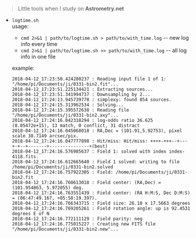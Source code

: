 > Little tools when I study on **Astrometry.net**

- `logtime.sh`   
  usage: 
  - `cmd 2>&1 | path/to/logtime.sh > path/to/with_time.log`  -- new log info every time
  - `cmd 2>&1 | path/to/logtime.sh >> path/to/with_time.log` -- all log info in one file
  
  example:
  ```
  2018-04-12_17:23:50.424280237 : Reading input file 1 of 1: "/home/pi/Documents/ji/0331-bin2.fit"...
  2018-04-12_17:23:51.225134421 : Extracting sources...
  2018-04-12_17:23:51.341994737 : Downsampling by 2...
  2018-04-12_17:24:13.945739778 : simplexy: found 854 sources.
  2018-04-12_17:24:15.313962534 : Solving...
  2018-04-12_17:24:15.395572638 : Reading file "/home/pi/Documents/ji/0331-bin2.axy"...
  2018-04-12_17:24:16.042318294 : log-odds ratio 36.625 (8.05472e+15), 13 match, 0 conflict, 31 distract
  2018-04-12_17:24:16.045068018 : RA,Dec = (101.91,5.92753), pixel scale 38.7149 arcsec/pix.
  2018-04-12_17:24:16.047777898 : Hit/miss: Hit/miss: ++++-+++--+---+-+--+-------+---------------+(best)
  2018-04-12_17:24:16.576985637 : Field 1: solved with index index-4118.fits.
  2018-04-12_17:24:16.612665640 : Field 1 solved: writing to file /home/pi/Documents/ji/0331-bin2.solved
  2018-04-12_17:24:16.757922305 : Field: /home/pi/Documents/ji/0331-bin2.fit
  2018-04-12_17:24:16.760613018 : Field center: (RA,Dec) = (101.954863, 5.972055) deg.
  2018-04-12_17:24:16.763551439 : Field center: (RA H:M:S, Dec D:M:S) = (06:47:49.167, +05:58:19.397).
  2018-04-12_17:24:16.766343715 : Field size: 26.18 x 17.5663 degrees
  2018-04-12_17:24:16.769205261 : Field rotation angle: up is 92.4531 degrees E of N
  2018-04-12_17:24:16.772111129 : Field parity: neg
  2018-04-12_17:24:16.775015227 : Creating new FITS file "/home/pi/Documents/ji/0331-bin2.new"...

  ```
